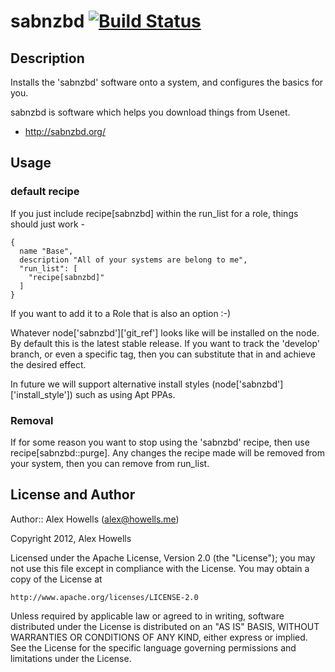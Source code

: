 # sabnzbd [![Build Status](https://secure.travis-ci.org/agh-cookbooks/sabnzbd.png?branch=master)](http://travis-ci.org/agh-cookbooks/sabnzbd)

## Description

Installs the 'sabnzbd' software onto a system, and configures the basics for you.

sabnzbd is software which helps you download things from Usenet.

* http://sabnzbd.org/

## Usage

### default recipe

If you just include recipe[sabnzbd] within the run_list for a role, things should just work -

    {
      name "Base",
      description "All of your systems are belong to me",
      "run_list": [
        "recipe[sabnzbd]"
      ]
    }

If you want to add it to a Role that is also an option :-)

Whatever node['sabnzbd']['git_ref'] looks like will be installed on the node. By default this is the latest stable release.
If you want to track the 'develop' branch, or even a specific tag, then you can substitute that in and achieve the desired effect.

In future we will support alternative install styles (node['sabnzbd']['install_style']) such as using Apt PPAs.

### Removal

If for some reason you want to stop using the 'sabnzbd' recipe, then use recipe[sabnzbd::purge].
Any changes the recipe made will be removed from your system, then you can remove from run_list.

## License and Author

Author:: Alex Howells (<alex@howells.me>)

Copyright 2012, Alex Howells

Licensed under the Apache License, Version 2.0 (the "License");
you may not use this file except in compliance with the License.
You may obtain a copy of the License at

    http://www.apache.org/licenses/LICENSE-2.0

Unless required by applicable law or agreed to in writing, software
distributed under the License is distributed on an "AS IS" BASIS,
WITHOUT WARRANTIES OR CONDITIONS OF ANY KIND, either express or implied.
See the License for the specific language governing permissions and
limitations under the License.
